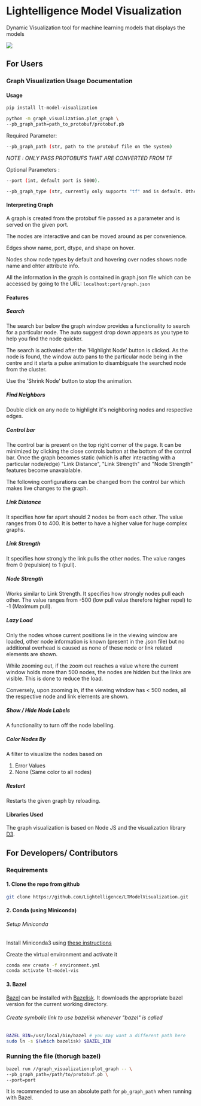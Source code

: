 # Lightelligence Model Visualization

Dynamic Visualization tool for machine learning models that displays the models

![](gif_demo.gif)

## For Users

### Graph Visualization Usage Documentation

#### Usage

```sh
pip install lt-model-visualization
```

```sh
python -m graph_visualization.plot_graph \
--pb_graph_path=path_to_protobuf/protobuf.pb
```

Required Parameter:

```sh
--pb_graph_path (str, path to the protobuf file on the system)
```

_NOTE : ONLY PASS PROTOBUFS THAT ARE CONVERTED FROM TF_

Optional Parameters :

```sh
--port (int, default port is 5000).

--pb_graph_type (str, currently only supports "tf" and is default. Other types like .onnx to be supported in future)

```

#### Interpreting Graph

A graph is created from the protobuf file passed as a parameter and is served on the given port.

The nodes are interactive and can be moved around as per convenience.

Edges show name, port, dtype, and shape on hover.

Nodes show node types by default and hovering over nodes shows node name and ohter attribute info.

All the information in the graph is contained in graph.json file which can be accessed by going to the URL: `localhost:port/graph.json`

#### Features

##### Search

The search bar below the graph window provides a functionality to search for a particular node. The auto suggest drop down appears as you type to help you find the node quicker.

The search is activated after the 'Highlight Node' button is clicked.
As the node is found, the window auto pans to the particular node being in the centre and it starts a pulse animation to disambiguate the searched node from the cluster.

Use the 'Shrink Node' button to stop the animation.

##### Find Neighbors

Double click on any node to highlight it's neighboring nodes and respective edges.

##### Control bar

The control bar is present on the top right corner of the page. It can be minimized by clicking the close controls button at the bottom of the control bar. Once the graph becomes static (which is after interacting with a particular node/edge) "Link Distance", "Link Strength" and "Node Strength" features become unavaialable.

The following configurations can be changed from the control bar which makes live changes to the graph.

##### Link Distance

It specifies how far apart should 2 nodes be from each other. The value ranges from 0 to 400. It is better to have a higher value for huge complex graphs.

##### Link Strength

It specifies how strongly the link pulls the other nodes. The value ranges from 0 (repulsion) to 1 (pull).

##### Node Strength

Works similar to Link Strength. It specifies how strongly nodes pull each other. The value ranges from -500 (low pull value therefore higher repel) to -1 (Maximum pull).

##### Lazy Load

Only the nodes whose current positions lie in the viewing window are loaded, other node information is known (present in the .json file) but no additional overhead is caused as none of these node or link related elements are shown.

While zooming out, if the zoom out reaches a value where the current window holds more than 500 nodes, the nodes are hidden but the links are visible. This is done to reduce the load.

Conversely, upon zooming in, if the viewing window has < 500 nodes, all the respective node and link elements are shown.

##### Show / Hide Node Labels

A functionality to turn off the node labelling.

##### Color Nodes By

A filter to visualize the nodes based on

1. Error Values
2. None (Same color to all nodes)

##### Restart

Restarts the given graph by reloading.

#### Libraries Used

The graph visualization is based on Node JS and the visualization library [D3](https://d3js.org).

## For Developers/ Contributors

### Requirements

#### 1. Clone the repo from github

```sh
git clone https://github.com/Lightelligence/LTModelVisualization.git
```

#### 2. Conda (using Miniconda)

###### Setup Miniconda

Install Miniconda3 using [these instructions](https://conda.io/projects/conda/en/latest/user-guide/install/linux.html)

Create the virtual environment and activate it

```sh
conda env create -f environment.yml
conda activate lt-model-vis
```

#### 3. Bazel

[Bazel](https://www.bazel.build) can be installed with [Bazelisk](https://docs.bazel.build/versions/master/install-bazelisk.html). It downloads the appropriate bazel version for the current working directory.

###### Create symbolic link to use bazelisk whenever "bazel" is called

```sh
BAZEL_BIN=/usr/local/bin/bazel # you may want a different path here
sudo ln -s $(which bazelisk) $BAZEL_BIN
```

### Running the file (thorugh bazel)

```sh
bazel run //graph_visualization:plot_graph -- \
--pb_graph_path=/path/to/protobuf.pb \
--port=port
```

It is recommended to use an absolute path for `pb_graph_path` when running with Bazel.
